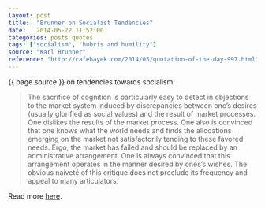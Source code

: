 ```yaml
---
layout: post
title:  "Brunner on Socialist Tendencies"
date:   2014-05-22 11:52:00
categories: posts quotes
tags: ["socialism", "hubris and humility"]
source: "Karl Brunner"
reference: "http://cafehayek.com/2014/05/quotation-of-the-day-997.html"
---
```


{{ page.source }} on tendencies towards socialism:

> The sacrifice of cognition is particularly easy to detect in objections to the market system induced by discrepancies between one’s desires (usually glorified as social values) and the result of market processes.  One dislikes the results of the market process.  One also is convinced that one knows what the world needs and finds the allocations emerging on the market not satisfactorily tending to these favored needs.  Ergo, the market has failed and should be replaced by an administrative arrangement.  One is always convinced that this arrangement operates in the manner desired by ones’s wishes.  The obvious naiveté of this critique does not preclude its frequency and appeal to many articulators.

Read more [here]({{page.reference}}).
